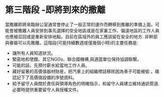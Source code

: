 [Title]: # (第三步 - 危險逼近的徹退)
[Difficulty]: # (初學者)
[Order]: # (2)

# 第三階段 -即將到來的撒離 

當撒離即將來臨辦公室通常會停止了一般正常的運作而轉移到撒離的準備上面。可能會被撒離人員安排到事先選擇的安全地區或是在家裏工作、偏遠地區的工作人員也應被召回或是重新安排地點。目前在區域外的員工應該留在安全的地方.  非幹部與眷屬可以先撒離。這階段(可能持續數週或僅幾個小時)的主要任務是:

* 讓所有人員知道狀況。
* 緊密地和使館、其它NGOs、聯合國機構,與適當單位保持協調聯繫。
* 可能的話，先預付薪水給當地工作人員。
* 藏好留著的高價值器材財産，把汽車上的組織標誌移除因為車子可能被偷 。碓認記下了高價值設備的序號資料。
* 給予留守人員關於責任與領導角色的明確指示，和留守人員建立維持通訊管道.必要時提供重要留守人員授權文件。